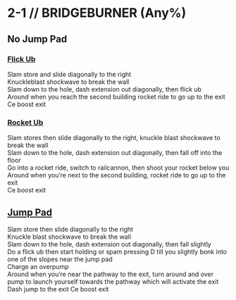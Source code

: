 # 2-1 // BRIDGEBURNER (Any%)


## No Jump Pad

### [Flick Ub]()
Slam store and slide diagonally to the right <br/>
Knuckleblast shockwave to break the wall <br/>
Slam down to the hole, dash extension out diagonally, then flick ub <br/>
Around when you reach the second building rocket ride to go up to the exit <br/>
Ce boost exit <br/>

### [Rocket Ub]()
Slam stores then slide diagonally to the right, knuckle blast shockwave to break the wall <br/>
Slam down to the hole, dash extension out diagonally, then fall off into the floor <br/>
Go into a rocket ride, switch to railcannon, then shoot your rocket below you <br/>
Around when you’re next to the second building, rocket ride to go up to the exit <br/>
Ce boost exit


## [Jump Pad]()
Slam store then slide diagonally to the right <br/>
Knuckle blast shockwave to break the wall <br/>
Slam down to the hole, dash extension out diagonally, then fall slightly <br/>
Do a flick ub then start holding or spam pressing D till you slightly bonk into one of the slopes near the jump pad <br/>
Charge an overpump <br/>
Around when you’re near the pathway to the exit, turn around and over pump to launch yourself towards the pathway which will activate the exit
Dash jump to the exit
Ce boost exit

